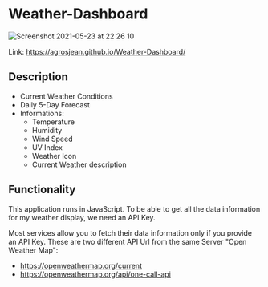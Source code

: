 # Weather-Dashboard

![Screenshot 2021-05-23 at 22 26 10](https://user-images.githubusercontent.com/74931814/119288177-0c80c480-bc16-11eb-9456-d3b5e35081cd.png)


Link: https://agrosjean.github.io/Weather-Dashboard/

## Description

* Current Weather Conditions
* Daily 5-Day Forecast
* Informations: 
    * Temperature
    * Humidity
    * Wind Speed
    * UV Index
    * Weather Icon
    * Current Weather description

## Functionality 
This application runs in JavaScript. To be able to get all the data information for my weather display, we need an API Key. 

Most services allow you to fetch their data information only if you provide an API Key. These are two different API Url from the same Server "Open Weather Map":
- https://openweathermap.org/current
- https://openweathermap.org/api/one-call-api